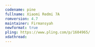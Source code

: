 ```yaml
---
codename: pine
fullname: Xiaomi Redmi 7A
romversion: 4.7
maintainer: Firmansyah
newformat: true
pling: https://www.pling.com/p/1604965/
xdathread:
---
```

